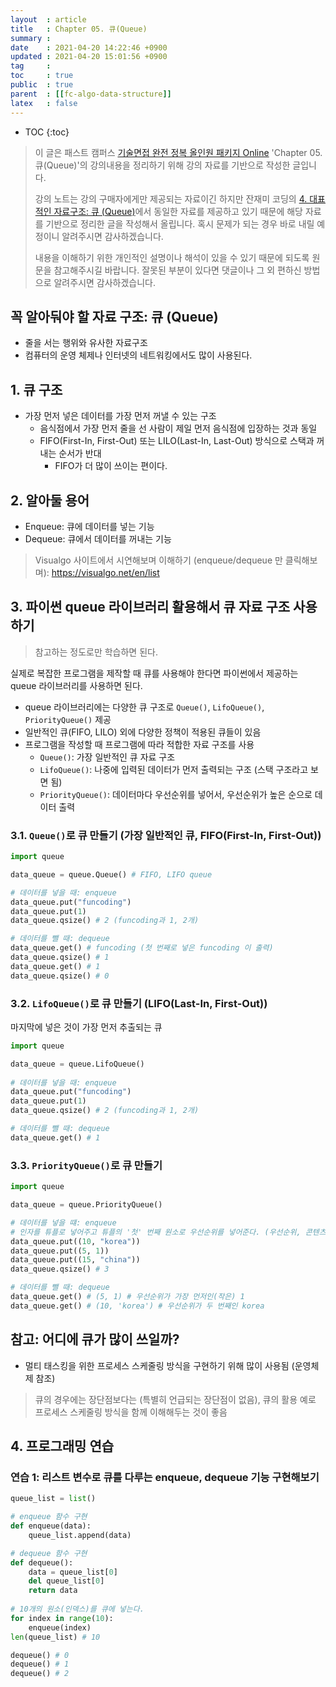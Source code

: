 ```yaml
---
layout  : article
title   : Chapter 05. 큐(Queue)
summary : 
date    : 2021-04-20 14:22:46 +0900
updated : 2021-04-20 15:01:56 +0900
tag     : 
toc     : true
public  : true
parent  : [[fc-algo-data-structure]]
latex   : false
---
```

* TOC
{:toc}

> 이 글은 패스트 캠퍼스 [기술면접 완전 정복 올인원 패키지 Online](https://fastcampus.co.kr/dev_online_algo) 'Chapter 05. 큐(Queue)'의 강의내용을 정리하기 위해 강의 자료를 기반으로 작성한 글입니다.
>
> 강의 노트는 강의 구매자에게만 제공되는 자료이긴 하지만 잔재미 코딩의 [4. 대표적인 자료구조: 큐 (Queue)](https://www.fun-coding.org/Chapter05-queue-live.html)에서 동일한 자료를 제공하고 있기 때문에 해당 자료를 기반으로 정리한 글을 작성해서 올립니다. 혹시 문제가 되는 경우 바로 내릴 예정이니 알려주시면 감사하겠습니다.
>
> 내용을 이해하기 위한 개인적인 설명이나 해석이 있을 수 있기 때문에 되도록 원문을 참고해주시길 바랍니다.
> 잘못된 부분이 있다면 댓글이나 그 외 편하신 방법으로 알려주시면 감사하겠습니다.

## 꼭 알아둬야 할 자료 구조: 큐 (Queue)

* 줄을 서는 행위와 유사한 자료구조
* 컴퓨터의 운영 체제나 인터넷의 네트워킹에서도 많이 사용된다.

## 1. 큐 구조

* 가장 먼저 넣은 데이터를 가장 먼저 꺼낼 수 있는 구조
    * 음식점에서 가장 먼저 줄을 선 사람이 제일 먼저 음식점에 입장하는 것과 동일
    * FIFO(First-In, First-Out) 또는 LILO(Last-In, Last-Out) 방식으로 스택과 꺼내는 순서가 반대
        * FIFO가 더 많이 쓰이는 편이다.

## 2. 알아둘 용어

* Enqueue: 큐에 데이터를 넣는 기능
* Dequeue: 큐에서 데이터를 꺼내는 기능

> Visualgo 사이트에서 시연해보며 이해하기 (enqueue/dequeue 만 클릭해보며): https://visualgo.net/en/list

## 3. 파이썬 queue 라이브러리 활용해서 큐 자료 구조 사용하기

> 참고하는 정도로만 학습하면 된다.

실제로 복잡한 프로그램을 제작할 때 큐를 사용해야 한다면 파이썬에서 제공하는 queue 라이브러리를 사용하면 된다.

* queue 라이브러리에는 다양한 큐 구조로 `Queue()`, `LifoQueue()`, `PriorityQueue()` 제공
* 일반적인 큐(FIFO, LILO) 외에 다양한 정책이 적용된 큐들이 있음
* 프로그램을 작성할 때 프로그램에 따라 적합한 자료 구조를 사용
    * `Queue()`: 가장 일반적인 큐 자료 구조
    * `LifoQueue()`: 나중에 입력된 데이터가 먼저 출력되는 구조 (스택 구조라고 보면 됨)
    * `PriorityQueue()`: 데이터마다 우선순위를 넣어서, 우선순위가 높은 순으로 데이터 출력

### 3.1. `Queue()`로 큐 만들기 (가장 일반적인 큐, FIFO(First-In, First-Out))

```python
import queue

data_queue = queue.Queue() # FIFO, LIFO queue

# 데이터를 넣을 때: enqueue
data_queue.put("funcoding")
data_queue.put(1)
data_queue.qsize() # 2 (funcoding과 1, 2개)

# 데이터를 뺄 때: dequeue
data_queue.get() # funcoding (첫 번째로 넣은 funcoding 이 출력)
data_queue.qsize() # 1
data_queue.get() # 1
data_queue.qsize() # 0
```

### 3.2. `LifoQueue()`로 큐 만들기 (LIFO(Last-In, First-Out))

마지막에 넣은 것이 가장 먼저 추출되는 큐

```python
import queue

data_queue = queue.LifoQueue()
  
# 데이터를 넣을 때: enqueue
data_queue.put("funcoding")
data_queue.put(1)
data_queue.qsize() # 2 (funcoding과 1, 2개)

# 데이터를 뺄 때: dequeue
data_queue.get() # 1
```

### 3.3. `PriorityQueue()`로 큐 만들기

```python
import queue

data_queue = queue.PriorityQueue()

# 데이터를 넣을 떄: enqueue
# 인자를 튜플로 넣어주고 튜플의 '첫' 번째 원소로 우선순위를 넣어준다. (우선순위, 콘텐츠) 순서
data_queue.put((10, "korea"))
data_queue.put((5, 1))
data_queue.put((15, "china"))
data_queue.qsize() # 3

# 데이터를 뺄 때: dequeue
data_queue.get() # (5, 1) # 우선순위가 가장 먼저인(작은) 1
data_queue.get() # (10, 'korea') # 우선순위가 두 번째인 korea
```

## 참고: 어디에 큐가 많이 쓰일까?

* 멀티 태스킹을 위한 프로세스 스케줄링 방식을 구현하기 위해 많이 사용됨 (운영체제 참조)

> 큐의 경우에는 장단점보다는 (특별히 언급되는 장단점이 없음), 큐의 활용 예로 프로세스 스케줄링 방식을 함께 이해해두는 것이 좋음

## 4. 프로그래밍 연습

### 연습 1: 리스트 변수로 큐를 다루는 enqueue, dequeue 기능 구현해보기

```python
queue_list = list()

# enqueue 함수 구현
def enqueue(data):
    queue_list.append(data)

# dequeue 함수 구현
def dequeue():
    data = queue_list[0]
    del queue_list[0]
    return data
    
# 10개의 원소(인덱스)를 큐에 넣는다.
for index in range(10):
    enqueue(index)
len(queue_list) # 10

dequeue() # 0
dequeue() # 1
dequeue() # 2
```
